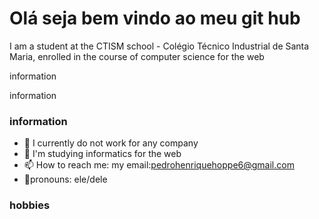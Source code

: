 # Olá seja bem vindo ao meu git hub
I am a student at the CTISM school - Colégio Técnico Industrial de Santa Maria, enrolled in the course of computer science for the web

information

information

### information

- 🔭 I currently do not work for any company
- 🌱 I'm studying informatics for the web
- 📫 How to reach me: my email:pedrohenriquehoppe6@gmail.com
- 🤠pronouns: ele/dele

### hobbies


